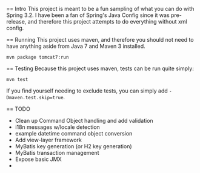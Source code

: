 == Intro
This project is meant to be a fun sampling of what you can do with Spring 3.2.  I have been a fan of Spring's Java Config since it was pre-release, and therefore this project attempts to do everything without xml config.

== Running
This project uses maven, and therefore you should not need to have anything aside from Java 7 and Maven 3 installed.

    mvn package tomcat7:run

== Testing
Because this project uses maven, tests can be run quite simply:

    mvn test

If you find yourself needing to exclude tests, you can simply add ``-Dmaven.test.skip=true``.

== TODO

* Clean up Command Object handling and add validation
* i18n messages w/locale detection
* example datetime command object conversion
* Add view-layer framework
* MyBatis key generation (or H2 key generation)
* MyBatis transaction management
* Expose basic JMX
* 
